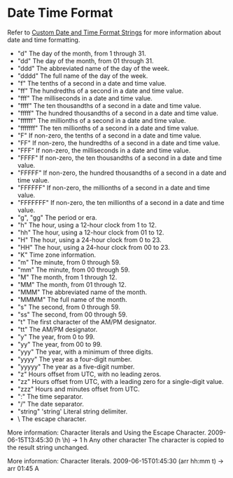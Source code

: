 # Date Time Format

Refer to [Custom Date and Time Format Strings](https://docs.microsoft.com/en-us/dotnet/standard/base-types/custom-date-and-time-format-strings) 
for more information about date and time formatting.

* "d"	The day of the month, from 1 through 31.
* "dd"	The day of the month, from 01 through 31.
* "ddd"	The abbreviated name of the day of the week.
* "dddd"	The full name of the day of the week.
* "f"	The tenths of a second in a date and time value.
* "ff"	The hundredths of a second in a date and time value.
* "fff"	The milliseconds in a date and time value.
* "ffff"	The ten thousandths of a second in a date and time value.
* "fffff"	The hundred thousandths of a second in a date and time value.
* "ffffff"	The millionths of a second in a date and time value.
* "fffffff"	The ten millionths of a second in a date and time value.
* "F"	If non-zero, the tenths of a second in a date and time value.
* "FF"	If non-zero, the hundredths of a second in a date and time value.
* "FFF"	If non-zero, the milliseconds in a date and time value.
* "FFFF"	If non-zero, the ten thousandths of a second in a date and time value.
* "FFFFF"	If non-zero, the hundred thousandths of a second in a date and time value.
* "FFFFFF"	If non-zero, the millionths of a second in a date and time value.
* "FFFFFFF"	If non-zero, the ten millionths of a second in a date and time value.
* "g", "gg"	The period or era.
* "h"	The hour, using a 12-hour clock from 1 to 12.
* "hh"	The hour, using a 12-hour clock from 01 to 12.
* "H"	The hour, using a 24-hour clock from 0 to 23.
* "HH"	The hour, using a 24-hour clock from 00 to 23.
* "K"	Time zone information.
* "m"	The minute, from 0 through 59.
* "mm"	The minute, from 00 through 59.
* "M"	The month, from 1 through 12.
* "MM"	The month, from 01 through 12.
* "MMM"	The abbreviated name of the month.
* "MMMM"	The full name of the month.
* "s"	The second, from 0 through 59.
* "ss"	The second, from 00 through 59.
* "t"	The first character of the AM/PM designator.
* "tt"	The AM/PM designator.
* "y"	The year, from 0 to 99.
* "yy"	The year, from 00 to 99.
* "yyy"	The year, with a minimum of three digits.
* "yyyy"	The year as a four-digit number.
* "yyyyy"	The year as a five-digit number.
* "z"	Hours offset from UTC, with no leading zeros.
* "zz"	Hours offset from UTC, with a leading zero for a single-digit value.
* "zzz"	Hours and minutes offset from UTC.
* ":"	The time separator.
* "/"	The date separator.
* "string" 'string'	Literal string delimiter.
* \	The escape character.

More information: Character literals and Using the Escape Character.	2009-06-15T13:45:30 (h \h) -> 1 h
Any other character	The character is copied to the result string unchanged.

More information: Character literals.	2009-06-15T01:45:30 (arr hh:mm t) -> arr 01:45 A